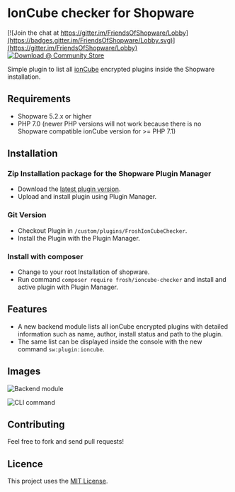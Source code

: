 # IonCube checker for Shopware

[![Join the chat at https://gitter.im/FriendsOfShopware/Lobby](https://badges.gitter.im/FriendsOfShopware/Lobby.svg)](https://gitter.im/FriendsOfShopware/Lobby)
[![Download @ Community Store](https://img.shields.io/badge/endpoint.svg?url=https://frosh.shyim.de/FroshIonCubeChecker)](https://store.shopware.com/frosh49916215277f/ioncube-check.html)

Simple plugin to list all [ionCube](http://www.ioncube.com/) encrypted plugins inside the Shopware installation.

## Requirements

* Shopware 5.2.x or higher
* PHP 7.0 (newer PHP versions will not work because there is no Shopware compatible ionCube version for >= PHP 7.1)

## Installation

### Zip Installation package for the Shopware Plugin Manager

* Download the [latest plugin version](https://github.com/FriendsOfShopware/FroshIonCubeChecker/releases/latest/).
* Upload and install plugin using Plugin Manager.

### Git Version
* Checkout Plugin in `/custom/plugins/FroshIonCubeChecker`.
* Install the Plugin with the Plugin Manager.

### Install with composer
* Change to your root Installation of shopware.
* Run command `composer require frosh/ioncube-checker` and install and active plugin with Plugin Manager.

## Features
* A new backend module lists all ionCube encrypted plugins with detailed information such as name, author, install status and path to the plugin.
* The same list can be displayed inside the console with the new command `sw:plugin:ioncube`.

## Images

![Backend module](https://i.imgur.com/xAv8V6L.png)

![CLI command](https://i.imgur.com/S2WRssq.png)

## Contributing

Feel free to fork and send pull requests!

## Licence

This project uses the [MIT License](LICENCE.md).
